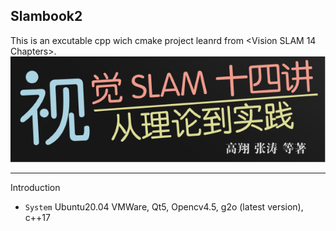 ## Slambook2
This is an excutable cpp wich cmake project leanrd from <Vision SLAM 14 Chapters>.
![titlepage](./figures/title.png)

---
Introduction
- `System` Ubuntu20.04 VMWare, Qt5, Opencv4.5, g2o (latest version), c++17
